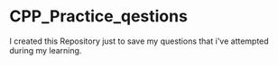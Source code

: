 # CPP_Practice_qestions
I created this Repository just to save my questions that i've attempted during my learning.
